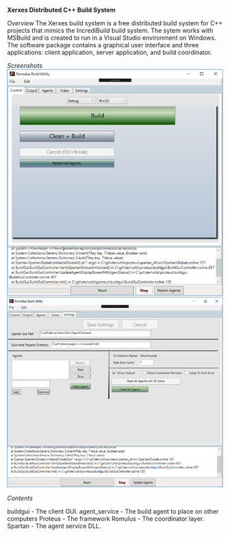 **Xerxes Distributed C++ Build System**

*Overview*
The Xerxes build system is a free distributed build system for C++ projects that mimics the IncrediBuild build system.  The sytem works with MSBuild and is created to run in a Visual Studio environment on Windows. The software package contains a graphical user interface and three applications: client application, server application, and build coordinator.

*Screenshots*
![Build Gui 0](/buildgui_screenshot0.png "Build Gui 0")
![Build Gui 1](/buildgui_screenshot1.png "Build Gui 1")

*Contents*

buildgui - The client GUI.
agent_service - The build agent to place on other computers
Proteus - The framework
Romulus - The coordinator layer.
Spartan - The agent service DLL.
